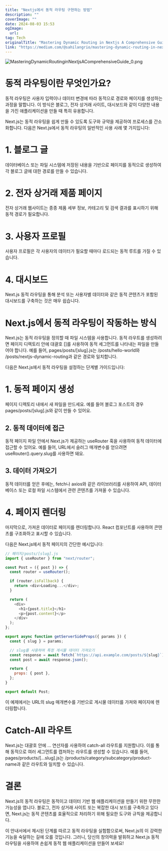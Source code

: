 ```yaml
---
title: "Nextjs에서 동적 라우팅 구현하는 방법"
description: ""
coverImage: ""
date: 2024-08-03 15:53
ogImage: 
  url: 
tag: Tech
originalTitle: "Mastering Dynamic Routing in Nextjs A Comprehensive Guide"
link: "https://medium.com/@sahilangrio/mastering-dynamic-routing-in-next-js-a-comprehensive-guide-4765d86fdab2"
---
```




![MasteringDynamicRoutinginNextjsAComprehensiveGuide_0.png](/assets/img/MasteringDynamicRoutinginNextjsAComprehensiveGuide_0.png)

# 동적 라우팅이란 무엇인가요?

동적 라우팅은 사용자 입력이나 데이터 변경에 따라 동적으로 경로와 페이지를 생성하는 과정을 말합니다. 이 방식은 블로그, 전자 상거래 사이트, 대시보드와 같이 다양한 내용을 가진 애플리케이션을 만들 때 특히 유용합니다.

Next.js는 동적 라우팅을 쉽게 만들 수 있도록 도구와 규약을 제공하여 프로세스를 간소화합니다. 다음은 Next.js에서 동적 라우팅의 일반적인 사용 사례 몇 가지입니다:

<div class="content-ad"></div>

# 1. 블로그 글

데이터베이스 또는 파일 시스템에 저장된 내용을 기반으로 페이지를 동적으로 생성하여 각 블로그 글에 대한 경로를 만들 수 있습니다.

# 2. 전자 상거래 제품 페이지

전자 상거래 웹사이트는 종종 제품 세부 정보, 카테고리 및 검색 결과를 표시하기 위해 동적 경로가 필요합니다.

<div class="content-ad"></div>

# 3. 사용자 프로필

사용자 프로필은 각 사용자의 데이터가 필요할 때마다 로드되는 동적 루트를 가질 수 있습니다.

# 4. 대시보드

Next.js 동적 라우팅을 통해 분석 또는 사용자별 데이터와 같은 동적 콘텐츠가 포함된 대시보드를 구축하는 것은 매우 쉽습니다.

<div class="content-ad"></div>

# Next.js에서 동적 라우팅이 작동하는 방식

Next.js는 동적 라우팅을 정의할 때 파일 시스템을 사용합니다. 동적 라우트를 생성하려면 페이지 디렉토리 안에 대괄호 []를 사용하여 동적 세그먼트를 나타내는 파일을 만들어야 합니다. 예를 들어, pages/posts/[slug].js는 /posts/hello-world와 /posts/nextjs-dynamic-routing과 같은 경로와 일치합니다.

다음은 Next.js에서 동적 라우팅을 설정하는 단계별 가이드입니다:

# 1. 동적 페이지 생성

<div class="content-ad"></div>

페이지 디렉토리 내에서 새 파일을 만드세요. 예를 들어 블로그 포스트의 경우 pages/posts/[slug].js와 같이 만들 수 있어요.

## 2. 동적 데이터에 접근

동적 페이지 파일 안에서 Next.js가 제공하는 useRouter 훅을 사용하여 동적 데이터에 접근할 수 있어요. 예를 들어, URL에서 슬러그 매개변수를 얻으려면 useRouter().query.slug를 사용하면 돼요.

## 3. 데이터 가져오기

<div class="content-ad"></div>

동적 데이터를 얻은 후에는, fetch나 axios와 같은 라이브러리를 사용하여 API, 데이터베이스 또는 로컬 파일 시스템에서 관련 콘텐츠를 가져올 수 있습니다.

# 4. 페이지 렌더링

마지막으로, 가져온 데이터로 페이지를 렌더링합니다. React 컴포넌트를 사용하여 콘텐츠를 구조화하고 표시할 수 있습니다.

다음은 Next.js에서 동적 페이지의 간단한 예시입니다:

<div class="content-ad"></div>

```js
// 페이지/posts/[slug].js
import { useRouter } from "next/router";

const Post = ({ post }) => {
  const router = useRouter();

  if (router.isFallback) {
    return <div>Loading...</div>;
  }

  return (
    <div>
      <h1>{post.title}</h1>
      <p>{post.content}</p>
    </div>
  );
};

export async function getServerSideProps({ params }) {
  const { slug } = params;

  // slug를 사용하여 특정 게시물 데이터 가져오기
  const response = await fetch(`https://api.example.com/posts/${slug}`);
  const post = await response.json();

  return {
    props: { post },
  };
}

export default Post;
```

이 예제에서는 URL의 slug 매개변수를 기반으로 게시물 데이터를 가져와 페이지에 렌더링합니다.

# Catch-All 라우트

Next.js는 대괄호 안에 ... 연산자를 사용하여 catch-all 라우트를 지원합니다. 이를 통해 동적으로 여러 세그먼트를 캡처하는 라우트를 생성할 수 있습니다. 예를 들어, pages/products/[...slug].js는 /products/category/subcategory/product-name과 같은 라우트와 일치할 수 있습니다.

<div class="content-ad"></div>

# 결론

Next.js의 동적 라우팅은 동적이고 데이터 기반 웹 애플리케이션을 만들기 위한 무한한 가능성을 엽니다. 블로그, 전자 상거래 사이트 또는 복잡한 대시 보드를 구축하고 있다면, Next.js는 동적 콘텐츠를 효율적으로 처리하기 위해 필요한 도구와 규칙을 제공합니다.

이 안내서에서 제시된 단계를 따르고 동적 라우팅을 실험함으로써, Next.js의 이 강력한 기능을 숙달하는 길에 오를 것입니다. 그러니, 당신의 창의력을 발휘하고 Next.js 동적 라우팅을 사용하여 손쉽게 동적 웹 애플리케이션을 만들어 보세요!
